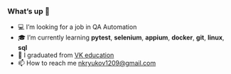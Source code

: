 ### What’s up  👋
- :computer: I’m looking for a job in QA Automation
- :mortar_board: I’m currently learning **pytest**, **selenium**, **appium**, **docker**, **git**, **linux**, **sql**
- :school_satchel: I graduated from [VK education](https://education.vk.company/)
- 📫 How to reach me nkryukov1209@gmail.com
